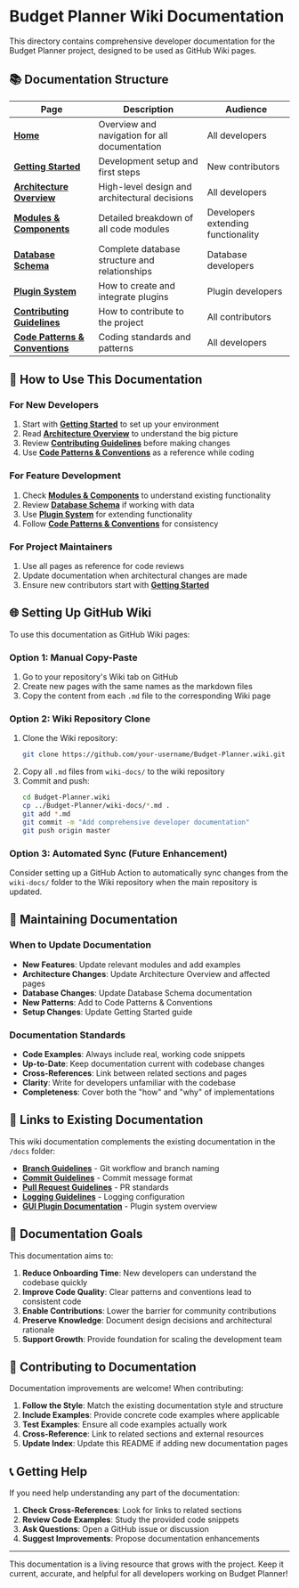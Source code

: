# Budget Planner Wiki Documentation

This directory contains comprehensive developer documentation for the Budget Planner project, designed to be used as GitHub Wiki pages.

## 📚 Documentation Structure

| Page | Description | Audience |
|------|-------------|----------|
| **[Home](Home.md)** | Overview and navigation for all documentation | All developers |
| **[Getting Started](Getting-Started.md)** | Development setup and first steps | New contributors |
| **[Architecture Overview](Architecture-Overview.md)** | High-level design and architectural decisions | All developers |
| **[Modules & Components](Modules-and-Components.md)** | Detailed breakdown of all code modules | Developers extending functionality |
| **[Database Schema](Database-Schema.md)** | Complete database structure and relationships | Database developers |
| **[Plugin System](Plugin-System.md)** | How to create and integrate plugins | Plugin developers |
| **[Contributing Guidelines](Contributing-Guidelines.md)** | How to contribute to the project | All contributors |
| **[Code Patterns & Conventions](Code-Patterns-and-Conventions.md)** | Coding standards and patterns | All developers |

## 🚀 How to Use This Documentation

### For New Developers
1. Start with **[Getting Started](Getting-Started.md)** to set up your environment
2. Read **[Architecture Overview](Architecture-Overview.md)** to understand the big picture
3. Review **[Contributing Guidelines](Contributing-Guidelines.md)** before making changes
4. Use **[Code Patterns & Conventions](Code-Patterns-and-Conventions.md)** as a reference while coding

### For Feature Development
1. Check **[Modules & Components](Modules-and-Components.md)** to understand existing functionality
2. Review **[Database Schema](Database-Schema.md)** if working with data
3. Use **[Plugin System](Plugin-System.md)** for extending functionality
4. Follow **[Code Patterns & Conventions](Code-Patterns-and-Conventions.md)** for consistency

### For Project Maintainers
1. Use all pages as reference for code reviews
2. Update documentation when architectural changes are made
3. Ensure new contributors start with **[Getting Started](Getting-Started.md)**

## 🌐 Setting Up GitHub Wiki

To use this documentation as GitHub Wiki pages:

### Option 1: Manual Copy-Paste
1. Go to your repository's Wiki tab on GitHub
2. Create new pages with the same names as the markdown files
3. Copy the content from each `.md` file to the corresponding Wiki page

### Option 2: Wiki Repository Clone
1. Clone the Wiki repository:
   ```bash
   git clone https://github.com/your-username/Budget-Planner.wiki.git
   ```
2. Copy all `.md` files from `wiki-docs/` to the wiki repository
3. Commit and push:
   ```bash
   cd Budget-Planner.wiki
   cp ../Budget-Planner/wiki-docs/*.md .
   git add *.md
   git commit -m "Add comprehensive developer documentation"
   git push origin master
   ```

### Option 3: Automated Sync (Future Enhancement)
Consider setting up a GitHub Action to automatically sync changes from the `wiki-docs/` folder to the Wiki repository when the main repository is updated.

## 📝 Maintaining Documentation

### When to Update Documentation

- **New Features**: Update relevant modules and add examples
- **Architecture Changes**: Update Architecture Overview and affected pages
- **Database Changes**: Update Database Schema documentation
- **New Patterns**: Add to Code Patterns & Conventions
- **Setup Changes**: Update Getting Started guide

### Documentation Standards

- **Code Examples**: Always include real, working code snippets
- **Up-to-Date**: Keep documentation current with codebase changes
- **Cross-References**: Link between related sections and pages
- **Clarity**: Write for developers unfamiliar with the codebase
- **Completeness**: Cover both the "how" and "why" of implementations

## 🔗 Links to Existing Documentation

This wiki documentation complements the existing documentation in the `/docs` folder:

- **[Branch Guidelines](../docs/BRANCH_GUIDELINES.md)** - Git workflow and branch naming
- **[Commit Guidelines](../docs/COMMIT_GUIDELINES.md)** - Commit message format
- **[Pull Request Guidelines](../docs/PULL_REQUEST_GUIDELINES.md)** - PR standards
- **[Logging Guidelines](../docs/LOGGING_GUIDELINES.md)** - Logging configuration
- **[GUI Plugin Documentation](../docs/README_GUI_PLUGIN.md)** - Plugin system overview

## 🎯 Documentation Goals

This documentation aims to:

1. **Reduce Onboarding Time**: New developers can understand the codebase quickly
2. **Improve Code Quality**: Clear patterns and conventions lead to consistent code
3. **Enable Contributions**: Lower the barrier for community contributions
4. **Preserve Knowledge**: Document design decisions and architectural rationale
5. **Support Growth**: Provide foundation for scaling the development team

## 🤝 Contributing to Documentation

Documentation improvements are welcome! When contributing:

1. **Follow the Style**: Match the existing documentation style and structure
2. **Include Examples**: Provide concrete code examples where applicable
3. **Test Examples**: Ensure all code examples actually work
4. **Cross-Reference**: Link to related sections and external resources
5. **Update Index**: Update this README if adding new documentation pages

## 📞 Getting Help

If you need help understanding any part of the documentation:

1. **Check Cross-References**: Look for links to related sections
2. **Review Code Examples**: Study the provided code snippets
3. **Ask Questions**: Open a GitHub issue or discussion
4. **Suggest Improvements**: Propose documentation enhancements

---

This documentation is a living resource that grows with the project. Keep it current, accurate, and helpful for all developers working on Budget Planner!